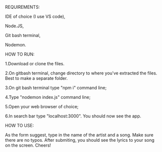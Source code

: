 REQUIREMENTS:


IDE of choice (I use VS code),

Node.JS,

Git bash terminal,

Nodemon.

HOW TO RUN:


1.Download or clone the files.

2.On gitbash terminal, change directory to where you've extracted the files. Best to make a separate folder. 

3.On git bash terminal type "npm i" command line;

4.Type "nodemon index.js" command line;

5.Open your web browser of choice;

6.In search bar type "localhost:3000". You should now see the app.  

HOW TO USE:

As the form suggest, type in the name of the artist and a song. Make sure there are no typos. After submiting, you should see the lyrics to your song on the screen. Cheers!




